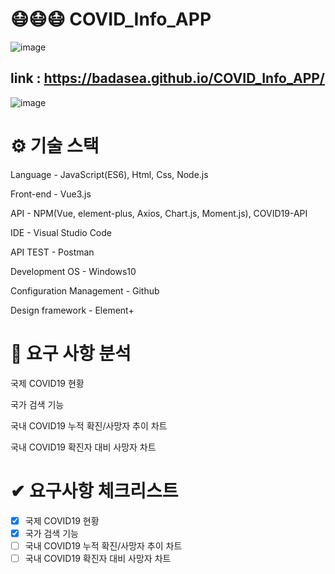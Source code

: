 # 😷😷😷 COVID_Info_APP

![image](https://user-images.githubusercontent.com/57929751/147959819-3cf163b7-4baf-4048-96ee-41b766752ea2.png)

## link : https://badasea.github.io/COVID_Info_APP/

![image](https://user-images.githubusercontent.com/57929751/147845154-4dc68d70-5f59-4820-a283-1e56627400b0.png)

# ⚙ 기술 스택

Language - JavaScript(ES6), Html, Css, Node.js

Front-end - Vue3.js

API - NPM(Vue, element-plus, Axios, Chart.js, Moment.js), COVID19-API

IDE - Visual Studio Code

API TEST - Postman

Development OS - Windows10

Configuration Management - Github

Design framework - Element+

# 📌 요구 사항 분석

국제 COVID19 현황

국가 검색 기능

국내 COVID19 누적 확진/사망자 추이 차트

국내 COVID19 확진자 대비 사망자 차트

# ✔ 요구사항 체크리스트

- [x] 국제 COVID19 현황
- [x] 국가 검색 기능
- [ ] 국내 COVID19 누적 확진/사망자 추이 차트
- [ ] 국내 COVID19 확진자 대비 사망자 차트
